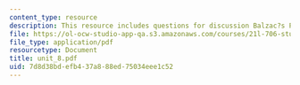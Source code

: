 ```yaml
---
content_type: resource
description: This resource includes questions for discussion Balzac?s P?re Goriot.
file: https://ol-ocw-studio-app-qa.s3.amazonaws.com/courses/21l-706-studies-in-film-fall-2005/7d8d38bdefb437a888ed75034eee1c52_unit_8.pdf
file_type: application/pdf
resourcetype: Document
title: unit_8.pdf
uid: 7d8d38bd-efb4-37a8-88ed-75034eee1c52
---
```

